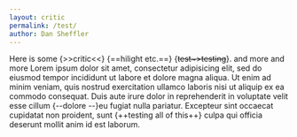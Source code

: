 ```yaml
---
layout: critic
permalink: /test/
author: Dan Sheffler
---
```



Here is some {>>critic<<} {==hilight etc.==} {~~test~>testing~~}.  and more and more Lorem ipsum dolor sit amet, consectetur adipisicing elit, sed do eiusmod
tempor incididunt ut labore et dolore magna aliqua. Ut enim ad minim veniam,
quis nostrud exercitation ullamco laboris nisi ut aliquip ex ea commodo
consequat. Duis aute irure dolor in reprehenderit in voluptate velit esse
cillum {--dolore --}eu fugiat nulla pariatur. Excepteur sint occaecat cupidatat non
proident, sunt {++testing all of this++} culpa qui officia deserunt mollit anim id est laborum.
